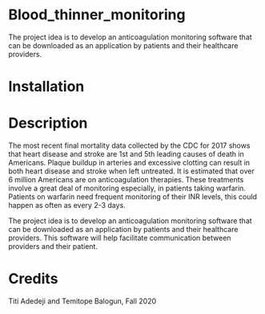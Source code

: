 # Blood_thinner_monitoring
The project idea is to develop an anticoagulation monitoring software that can be downloaded as an application by patients and their healthcare providers.

# Installation

# Description
The most recent final mortality data collected by the CDC for 2017 shows that heart disease and stroke are 1st and 5th leading causes of death in Americans. Plaque buildup in arteries and excessive clotting can result in both heart disease and stroke when left untreated. It is estimated that over 6 million Americans are on anticoagulation therapies. These treatments involve a great deal of monitoring especially, in patients taking warfarin.  Patients on warfarin need frequent monitoring of their INR levels, this could happen as often as every 2-3 days. 

The project idea is to develop an anticoagulation monitoring software that can be downloaded as an application by patients and their healthcare providers. This software will help facilitate communication between providers and their patient. 

# Credits
Titi Adedeji and Temitope Balogun, Fall 2020